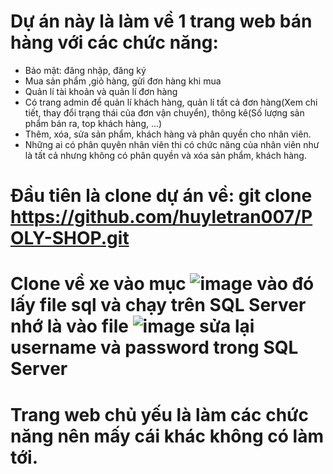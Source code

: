 # Dự án này là làm về 1 trang web bán hàng với các chức năng:
  + Bảo mật: đăng nhập, đăng ký
  + Mua sản phẩm ,giỏ hàng, gửi đơn hàng khi mua
  + Quản lí tài khoản và quản lí đơn hàng
  + Có trang admin để quản lí khách hàng, quản lí tất cả đơn hàng(Xem chi tiết, thay đổi trạng thái của đơn vận chuyển), thông kê(Số lượng sản phẩm bán ra, top khách hàng, ...)
  + Thêm, xóa, sửa sản phẩm, khách hàng và phân quyền cho nhân viên.
  + Những ai có phân quyên nhân viên thi có chức năng của nhân viên như là tất cả nhưng không có phân quyền và xóa sản phẩm, khách hàng.


# Đầu tiên là clone dự án về: git clone https://github.com/huyletran007/POLY-SHOP.git
# Clone về xe vào mục ![image](https://user-images.githubusercontent.com/93638840/193202935-a68d8379-5a46-4a4e-9d3a-0942378cd2d4.png) vào đó lấy file sql và chạy trên SQL Server nhớ là vào file ![image](https://user-images.githubusercontent.com/93638840/193203305-b6274862-505c-4cda-b3f9-06dab5a14121.png) sửa lại username và password trong SQL Server
# Trang web chủ yếu là làm các chức năng nên mấy cái khác không có làm tới.
